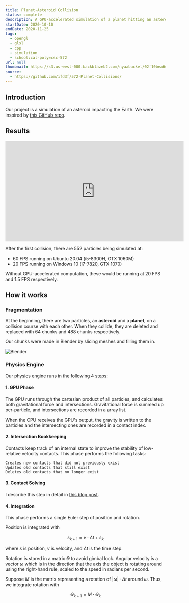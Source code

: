 ```yaml
---
title: Planet-Asteroid Collision
status: complete
description: A GPU-accelerated simulation of a planet hitting an asteroid
startDate: 2020-10-10
endDate: 2020-11-25
tags:
  - opengl
  - glsl
  - cpp
  - simulation
  - school:cal-poly=csc-572
url: null
thumbnail: https://s3.us-west-000.backblazeb2.com/nyaabucket/02f10bea6c68ea9229e6ec6a45170d4065b49c73098d4f6436aabae9ccb8c3e7/thumbnail.png
source:
  - https://github.com/ifd3f/572-Planet-Collisions/
---
```


## Introduction

Our project is a simulation of an asteroid impacting the Earth. We were inspired
by [this GitHub repo](https://github.com/mikkel92/Planet-asteroid-interaction).

## Results

<iframe width="560" height="315" src="https://www.youtube.com/embed/4lHT7ixTdS0" frameborder="0" allow="accelerometer; autoplay; clipboard-write; encrypted-media; gyroscope; picture-in-picture" allowfullscreen></iframe>

After the first collision, there are 552 particles being simulated at:

- 60 FPS running on Ubuntu 20.04 (i5-8300H, GTX 1060M)
- 20 FPS running on Windows 10 (i7-7820, GTX 1070)

Without GPU-accelerated computation, these would be running at 20 FPS and 1.5
FPS respectively.

## How it works

### Fragmentation

At the beginning, there are two particles, an **asteroid** and a **planet**, on
a collision course with each other. When they collide, they are deleted and
replaced with 64 chunks and 488 chunks respectively.

Our chunks were made in Blender by slicing meshes and filling them in.

![Blender](https://i.imgur.com/OtPyYSc.png)

### Physics Engine

Our physics engine runs in the following 4 steps:

#### 1. GPU Phase

The GPU runs through the cartesian product of all particles, and calculates both
gravitational force and intersections. Gravitational force is summed up
per-particle, and intersections are recorded in a array list.

When the CPU receives the GPU's output, the gravity is written to the particles
and the intersecting ones are recorded in a contact index.

#### 2. Intersection Bookkeeping

Contacts keep track of an internal state to improve the stability of
low-relative velocity contacts. This phase performs the following tasks:

    Creates new contacts that did not previously exist
    Updates old contacts that still exist
    Deletes old contacts that no longer exist

#### 3. Contact Solving

I describe this step in detail in
[this blog post](https://astrid.tech/2020/11/22/0/n-body-collision).

#### 4. Integration

This phase performs a single Euler step of position and rotation.

Position is integrated with

$$s_{k+1} = v \cdot \Delta t + s_k$$

where $s$ is position, $v$ is velocity, and $\Delta t$ is the time step.

Rotation is stored in a matrix $\Theta$ to avoid gimbal lock. Angular velocity
is a vector $\omega$ which is in the direction that the axis the object is
rotating around using the right-hand rule, scaled to the speed in radians per
second.

Suppose $M$ is the matrix representing a rotation of $|\omega|\cdot \Delta t$
around $\omega$. Thus, we integrate rotation with

$$\Theta_{k+1} = M \cdot \Theta_k$$
